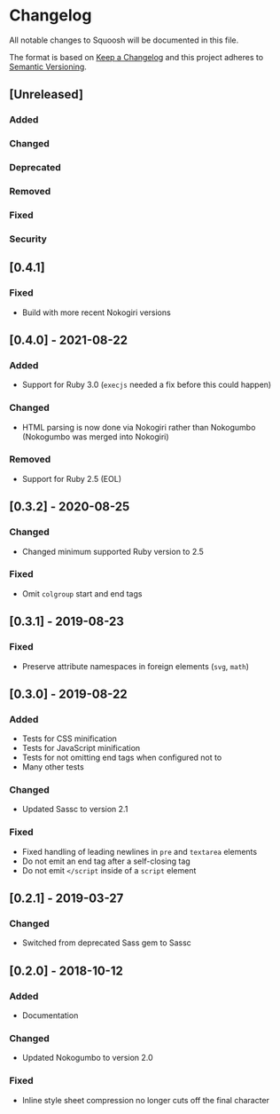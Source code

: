 # Changelog

All notable changes to Squoosh will be documented in this file.

The format is based on [Keep a Changelog](http://keepachangelog.com/en/1.0.0/)
and this project adheres to [Semantic Versioning](http://semver.org/spec/v2.0.0.html).

## [Unreleased]
### Added
### Changed
### Deprecated
### Removed
### Fixed
### Security

## [0.4.1]
### Fixed
- Build with more recent Nokogiri versions

## [0.4.0] - 2021-08-22
### Added
- Support for Ruby 3.0 (`execjs` needed a fix before this could happen)
### Changed
- HTML parsing is now done via Nokogiri rather than Nokogumbo (Nokogumbo was
  merged into Nokogiri)
### Removed
- Support for Ruby 2.5 (EOL)

## [0.3.2] - 2020-08-25
### Changed
- Changed minimum supported Ruby version to 2.5
### Fixed
- Omit `colgroup` start and end tags

## [0.3.1] - 2019-08-23
### Fixed
- Preserve attribute namespaces in foreign elements (`svg`, `math`)

## [0.3.0] - 2019-08-22
### Added
- Tests for CSS minification
- Tests for JavaScript minification
- Tests for not omitting end tags when configured not to
- Many other tests
### Changed
- Updated Sassc to version 2.1
### Fixed
- Fixed handling of leading newlines in `pre` and `textarea` elements
- Do not emit an end tag after a self-closing tag
- Do not emit `</script` inside of a `script` element

## [0.2.1] - 2019-03-27
### Changed
- Switched from deprecated Sass gem to Sassc

## [0.2.0] - 2018-10-12
### Added
- Documentation

### Changed
- Updated Nokogumbo to version 2.0

### Fixed
- Inline style sheet compression no longer cuts off the final character
